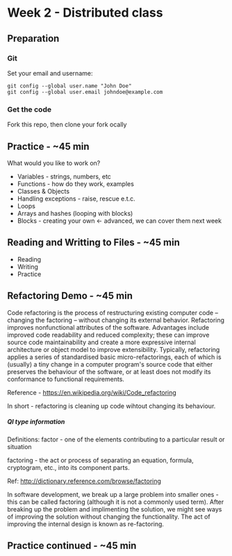 # Week 2 - Distributed class

## Preparation 
### Git 
Set your email and username:

```
git config --global user.name "John Doe"
git config --global user.email johndoe@example.com
```

### Get the code
Fork this repo, then clone your fork ocally

## Practice - ~45 min

What would you like to work on?
* Variables - strings, numbers, etc
* Functions - how do they work, examples
* Classes & Objects
* Handling exceptions - raise, rescue e.t.c.
* Loops
* Arrays and hashes (looping with blocks)
* Blocks - creating your own <- advanced, we can cover them next week

## Reading and Writting to Files - ~45 min
* Reading
* Writing
* Practice

## Refactoring Demo - ~45 min

Code refactoring is the process of restructuring existing computer code – changing the factoring – without changing its external behavior. Refactoring improves nonfunctional attributes of the software. Advantages include improved code readability and reduced complexity; these can improve source code maintainability and create a more expressive internal architecture or object model to improve extensibility. Typically, refactoring applies a series of standardised basic micro-refactorings, each of which is (usually) a tiny change in a computer program's source code that either preserves the behaviour of the software, or at least does not modify its conformance to functional requirements.

Reference - https://en.wikipedia.org/wiki/Code_refactoring

In short - refactoring is cleaning up code wihtout changing its behaviour.

##### QI type information
Definitions:
factor - one of the elements contributing to a particular result or situation

factoring - the act or process of separating an equation, formula, cryptogram, etc., into its component parts.

Ref: http://dictionary.reference.com/browse/factoring

In software development, we break up a large problem into smaller ones - this can be called factoring (although it is not a commonly used term). After breaking up the problem and implimenting the solution, we might see ways of improving the solution without changing the functionality. The act of improving the internal design is known as re-factoring. 

## Practice continued - ~45 min




